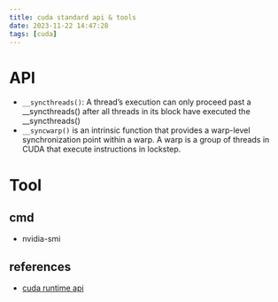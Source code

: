 ```yaml
---
title: cuda standard api & tools
date: 2023-11-22 14:47:28
tags: [cuda]
---
```


# API
- `__syncthreads()`: A thread’s execution can only proceed past a __syncthreads() after all threads in its block have executed the __syncthreads()
- `__syncwarp()` is an intrinsic function that provides a warp-level synchronization point within a warp. A warp is a group of threads in CUDA that execute instructions in lockstep.


# Tool
## cmd
- nvidia-smi



## references
- [cuda runtime api](https://docs.nvidia.com/cuda/cuda-runtime-api/index.html)